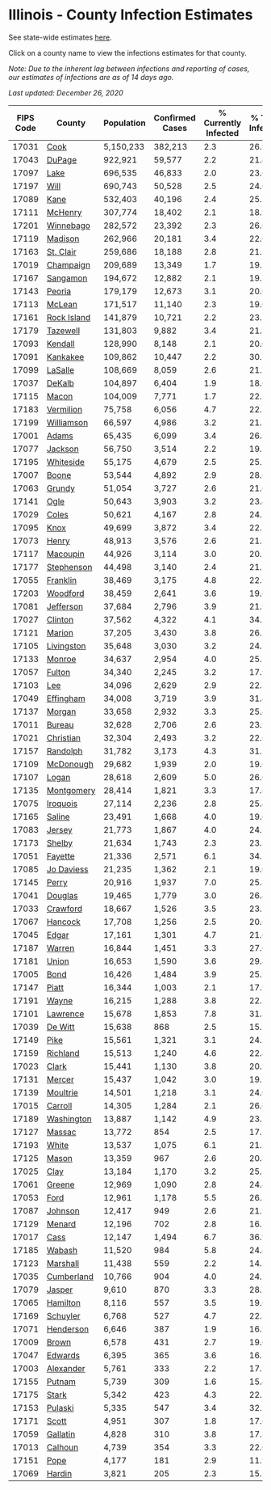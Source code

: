 # Illinois - County Infection Estimates

See state-wide estimates [here](/infections/us-il).

Click on a county name to view the infections estimates for that county.

*Note: Due to the inherent lag between infections and reporting of cases, our estimates of infections are as of 14 days ago.*

*Last updated: December 26, 2020*

|   FIPS Code |                     County |   Population |   Confirmed Cases |   % Currently Infected |   % Total Infected |
|-------------|----------------------------|--------------|-------------------|------------------------|--------------------|
|       17031 |               [Cook](cook) |    5,150,233 |           382,213 |                    2.3 |               26.9 |
|       17043 |           [DuPage](dupage) |      922,921 |            59,577 |                    2.2 |               21.4 |
|       17097 |               [Lake](lake) |      696,535 |            46,833 |                    2.0 |               23.6 |
|       17197 |               [Will](will) |      690,743 |            50,528 |                    2.5 |               24.0 |
|       17089 |               [Kane](kane) |      532,403 |            40,196 |                    2.4 |               25.1 |
|       17111 |         [McHenry](mchenry) |      307,774 |            18,402 |                    2.1 |               18.9 |
|       17201 |     [Winnebago](winnebago) |      282,572 |            23,392 |                    2.3 |               26.0 |
|       17119 |         [Madison](madison) |      262,966 |            20,181 |                    3.4 |               22.6 |
|       17163 |     [St. Clair](st.-clair) |      259,686 |            18,188 |                    2.8 |               21.5 |
|       17019 |     [Champaign](champaign) |      209,689 |            13,349 |                    1.7 |               19.1 |
|       17167 |       [Sangamon](sangamon) |      194,672 |            12,882 |                    2.1 |               19.7 |
|       17143 |           [Peoria](peoria) |      179,179 |            12,673 |                    3.1 |               20.6 |
|       17113 |           [McLean](mclean) |      171,517 |            11,140 |                    2.3 |               19.0 |
|       17161 | [Rock Island](rock-island) |      141,879 |            10,721 |                    2.2 |               23.5 |
|       17179 |       [Tazewell](tazewell) |      131,803 |             9,882 |                    3.4 |               21.2 |
|       17093 |         [Kendall](kendall) |      128,990 |             8,148 |                    2.1 |               20.0 |
|       17091 |       [Kankakee](kankakee) |      109,862 |            10,447 |                    2.2 |               30.5 |
|       17099 |         [LaSalle](lasalle) |      108,669 |             8,059 |                    2.6 |               21.7 |
|       17037 |           [DeKalb](dekalb) |      104,897 |             6,404 |                    1.9 |               18.6 |
|       17115 |             [Macon](macon) |      104,009 |             7,771 |                    1.7 |               22.2 |
|       17183 |     [Vermilion](vermilion) |       75,758 |             6,056 |                    4.7 |               22.2 |
|       17199 |   [Williamson](williamson) |       66,597 |             4,986 |                    3.2 |               21.5 |
|       17001 |             [Adams](adams) |       65,435 |             6,099 |                    3.4 |               26.8 |
|       17077 |         [Jackson](jackson) |       56,750 |             3,514 |                    2.2 |               19.3 |
|       17195 |     [Whiteside](whiteside) |       55,175 |             4,679 |                    2.5 |               25.2 |
|       17007 |             [Boone](boone) |       53,544 |             4,892 |                    2.9 |               28.6 |
|       17063 |           [Grundy](grundy) |       51,054 |             3,727 |                    2.6 |               21.6 |
|       17141 |               [Ogle](ogle) |       50,643 |             3,903 |                    3.2 |               23.4 |
|       17029 |             [Coles](coles) |       50,621 |             4,167 |                    2.8 |               24.1 |
|       17095 |               [Knox](knox) |       49,699 |             3,872 |                    3.4 |               22.7 |
|       17073 |             [Henry](henry) |       48,913 |             3,576 |                    2.6 |               21.5 |
|       17117 |       [Macoupin](macoupin) |       44,926 |             3,114 |                    3.0 |               20.2 |
|       17177 |   [Stephenson](stephenson) |       44,498 |             3,140 |                    2.4 |               21.5 |
|       17055 |       [Franklin](franklin) |       38,469 |             3,175 |                    4.8 |               22.9 |
|       17203 |       [Woodford](woodford) |       38,459 |             2,641 |                    3.6 |               19.6 |
|       17081 |     [Jefferson](jefferson) |       37,684 |             2,796 |                    3.9 |               21.9 |
|       17027 |         [Clinton](clinton) |       37,562 |             4,322 |                    4.1 |               34.5 |
|       17121 |           [Marion](marion) |       37,205 |             3,430 |                    3.8 |               26.5 |
|       17105 |   [Livingston](livingston) |       35,648 |             3,030 |                    3.2 |               24.5 |
|       17133 |           [Monroe](monroe) |       34,637 |             2,954 |                    4.0 |               25.2 |
|       17057 |           [Fulton](fulton) |       34,340 |             2,245 |                    3.2 |               17.9 |
|       17103 |                 [Lee](lee) |       34,096 |             2,629 |                    2.9 |               22.7 |
|       17049 |     [Effingham](effingham) |       34,008 |             3,719 |                    3.9 |               31.4 |
|       17137 |           [Morgan](morgan) |       33,658 |             2,932 |                    3.3 |               25.4 |
|       17011 |           [Bureau](bureau) |       32,628 |             2,706 |                    2.6 |               23.9 |
|       17021 |     [Christian](christian) |       32,304 |             2,493 |                    3.2 |               22.6 |
|       17157 |       [Randolph](randolph) |       31,782 |             3,173 |                    4.3 |               31.2 |
|       17109 |     [McDonough](mcdonough) |       29,682 |             1,939 |                    2.0 |               19.6 |
|       17107 |             [Logan](logan) |       28,618 |             2,609 |                    5.0 |               26.0 |
|       17135 |   [Montgomery](montgomery) |       28,414 |             1,821 |                    3.3 |               17.6 |
|       17075 |       [Iroquois](iroquois) |       27,114 |             2,236 |                    2.8 |               25.4 |
|       17165 |           [Saline](saline) |       23,491 |             1,668 |                    4.0 |               19.6 |
|       17083 |           [Jersey](jersey) |       21,773 |             1,867 |                    4.0 |               24.7 |
|       17173 |           [Shelby](shelby) |       21,634 |             1,743 |                    2.3 |               23.3 |
|       17051 |         [Fayette](fayette) |       21,336 |             2,571 |                    6.1 |               34.7 |
|       17085 |   [Jo Daviess](jo-daviess) |       21,235 |             1,362 |                    2.1 |               19.0 |
|       17145 |             [Perry](perry) |       20,916 |             1,937 |                    7.0 |               25.8 |
|       17041 |         [Douglas](douglas) |       19,465 |             1,779 |                    3.0 |               26.4 |
|       17033 |       [Crawford](crawford) |       18,667 |             1,526 |                    3.5 |               23.2 |
|       17067 |         [Hancock](hancock) |       17,708 |             1,256 |                    2.5 |               20.6 |
|       17045 |             [Edgar](edgar) |       17,161 |             1,301 |                    4.7 |               21.6 |
|       17187 |           [Warren](warren) |       16,844 |             1,451 |                    3.3 |               27.0 |
|       17181 |             [Union](union) |       16,653 |             1,590 |                    3.6 |               29.4 |
|       17005 |               [Bond](bond) |       16,426 |             1,484 |                    3.9 |               25.9 |
|       17147 |             [Piatt](piatt) |       16,344 |             1,003 |                    2.1 |               17.9 |
|       17191 |             [Wayne](wayne) |       16,215 |             1,288 |                    3.8 |               22.5 |
|       17101 |       [Lawrence](lawrence) |       15,678 |             1,853 |                    7.8 |               31.8 |
|       17039 |         [De Witt](de-witt) |       15,638 |               868 |                    2.5 |               15.7 |
|       17149 |               [Pike](pike) |       15,561 |             1,321 |                    3.1 |               24.2 |
|       17159 |       [Richland](richland) |       15,513 |             1,240 |                    4.6 |               22.4 |
|       17023 |             [Clark](clark) |       15,441 |             1,130 |                    3.8 |               20.9 |
|       17131 |           [Mercer](mercer) |       15,437 |             1,042 |                    3.0 |               19.7 |
|       17139 |       [Moultrie](moultrie) |       14,501 |             1,218 |                    3.1 |               24.0 |
|       17015 |         [Carroll](carroll) |       14,305 |             1,284 |                    2.1 |               26.6 |
|       17189 |   [Washington](washington) |       13,887 |             1,142 |                    4.9 |               23.5 |
|       17127 |           [Massac](massac) |       13,772 |               854 |                    2.5 |               17.7 |
|       17193 |             [White](white) |       13,537 |             1,075 |                    6.1 |               21.8 |
|       17125 |             [Mason](mason) |       13,359 |               967 |                    2.6 |               20.8 |
|       17025 |               [Clay](clay) |       13,184 |             1,170 |                    3.2 |               25.5 |
|       17061 |           [Greene](greene) |       12,969 |             1,090 |                    2.8 |               24.4 |
|       17053 |               [Ford](ford) |       12,961 |             1,178 |                    5.5 |               26.3 |
|       17087 |         [Johnson](johnson) |       12,417 |               949 |                    2.6 |               21.9 |
|       17129 |           [Menard](menard) |       12,196 |               702 |                    2.8 |               16.7 |
|       17017 |               [Cass](cass) |       12,147 |             1,494 |                    6.7 |               36.9 |
|       17185 |           [Wabash](wabash) |       11,520 |               984 |                    5.8 |               24.4 |
|       17123 |       [Marshall](marshall) |       11,438 |               559 |                    2.2 |               14.2 |
|       17035 |   [Cumberland](cumberland) |       10,766 |               904 |                    4.0 |               24.2 |
|       17079 |           [Jasper](jasper) |        9,610 |               870 |                    3.3 |               28.2 |
|       17065 |       [Hamilton](hamilton) |        8,116 |               557 |                    3.5 |               19.6 |
|       17169 |       [Schuyler](schuyler) |        6,768 |               527 |                    4.7 |               22.3 |
|       17071 |     [Henderson](henderson) |        6,646 |               387 |                    1.9 |               16.9 |
|       17009 |             [Brown](brown) |        6,578 |               431 |                    2.7 |               19.0 |
|       17047 |         [Edwards](edwards) |        6,395 |               365 |                    3.6 |               16.1 |
|       17003 |     [Alexander](alexander) |        5,761 |               333 |                    2.2 |               17.1 |
|       17155 |           [Putnam](putnam) |        5,739 |               309 |                    1.6 |               15.4 |
|       17175 |             [Stark](stark) |        5,342 |               423 |                    4.3 |               22.7 |
|       17153 |         [Pulaski](pulaski) |        5,335 |               547 |                    3.4 |               32.5 |
|       17171 |             [Scott](scott) |        4,951 |               307 |                    1.8 |               17.6 |
|       17059 |       [Gallatin](gallatin) |        4,828 |               310 |                    3.8 |               17.8 |
|       17013 |         [Calhoun](calhoun) |        4,739 |               354 |                    3.3 |               22.0 |
|       17151 |               [Pope](pope) |        4,177 |               181 |                    2.9 |               11.9 |
|       17069 |           [Hardin](hardin) |        3,821 |               205 |                    2.3 |               15.3 |